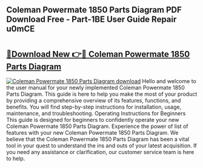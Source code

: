 ## Coleman Powermate 1850 Parts Diagram PDF Download Free - Part-1BE User Guide Repair u0mCE

# <h2><a href="http://dfodd05.blite.top/?on=Coleman+Powermate+1850+Parts+Diagram">🔗Download New 👉🔴 Coleman Powermate 1850 Parts Diagram</a></h2>

[![Coleman Powermate 1850 Parts Diagram download](https://i.imgur.com/lujVjoI.png)](http://dfodd05.blite.top/?on=Coleman+Powermate+1850+Parts+Diagram)
Hello and welcome to the user manual for your newly implemented Coleman Powermate 1850 Parts Diagram. This guide is here to help you make the most of your product by providing a comprehensive overview of its features, functions, and benefits. You will find step-by-step instructions for installation, usage, maintenance, and troubleshooting. Operating Instructions for Beginners This guide is designed for beginners to confidently operate your new Coleman Powermate 1850 Parts Diagram. Experience the power of list of features with your new Coleman Powermate 1850 Parts Diagram. We believe that the Coleman Powermate 1850 Parts Diagram has been a vital tool in your quest to understand the ins and outs of your latest acquisition. If you need any assistance or clarification, our customer service team is here to help.
